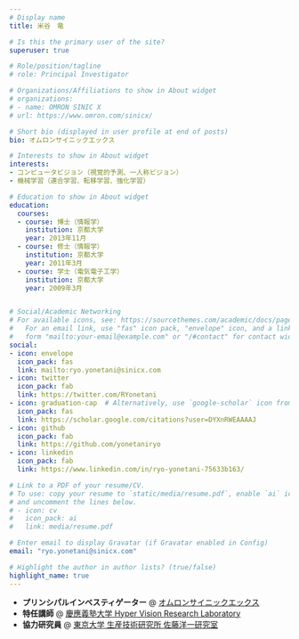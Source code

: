 ```yaml
---
# Display name
title: 米谷　竜

# Is this the primary user of the site?
superuser: true

# Role/position/tagline
# role: Principal Investigator

# Organizations/Affiliations to show in About widget
# organizations:
# - name: OMRON SINIC X
# url: https://www.omron.com/sinicx/

# Short bio (displayed in user profile at end of posts)
bio: オムロンサイニックエックス

# Interests to show in About widget
interests:
- コンピュータビジョン（視覚的予測、一人称ビジョン）
- 機械学習（連合学習、転移学習、強化学習）

# Education to show in About widget
education:
  courses:
  - course: 博士（情報学）
    institution: 京都大学
    year: 2013年11月
  - course: 修士（情報学）
    institution: 京都大学
    year: 2011年3月
  - course: 学士（電気電子工学）
    institution: 京都大学
    year: 2009年3月


# Social/Academic Networking
# For available icons, see: https://sourcethemes.com/academic/docs/page-builder/#icons
#   For an email link, use "fas" icon pack, "envelope" icon, and a link in the
#   form "mailto:your-email@example.com" or "/#contact" for contact widget.
social:
- icon: envelope
  icon_pack: fas
  link: mailto:ryo.yonetani@sinicx.com
- icon: twitter
  icon_pack: fab
  link: https://twitter.com/RYonetani
- icon: graduation-cap  # Alternatively, use `google-scholar` icon from `ai` icon pack
  icon_pack: fas
  link: https://scholar.google.com/citations?user=DYXnRWEAAAAJ
- icon: github
  icon_pack: fab
  link: https://github.com/yonetaniryo
- icon: linkedin
  icon_pack: fab
  link: https://www.linkedin.com/in/ryo-yonetani-75633b163/

# Link to a PDF of your resume/CV.
# To use: copy your resume to `static/media/resume.pdf`, enable `ai` icons in `params.toml`, 
# and uncomment the lines below.
# - icon: cv
#   icon_pack: ai
#   link: media/resume.pdf

# Enter email to display Gravatar (if Gravatar enabled in Config)
email: "ryo.yonetani@sinicx.com"

# Highlight the author in author lists? (true/false)
highlight_name: true
---
```


- **プリンシパルインベスティゲーター** @ [オムロンサイニックエックス](https://www.omron.com/sinicx/)
- **特任講師** @ [慶應義塾大学 Hyper Vision Research Laboratory](http://www.hvrl.ics.keio.ac.jp/)
- **協力研究員** @ [東京大学 生産技術研究所 佐藤洋一研究室](https://www.ut-vision.org/sato-lab/)
